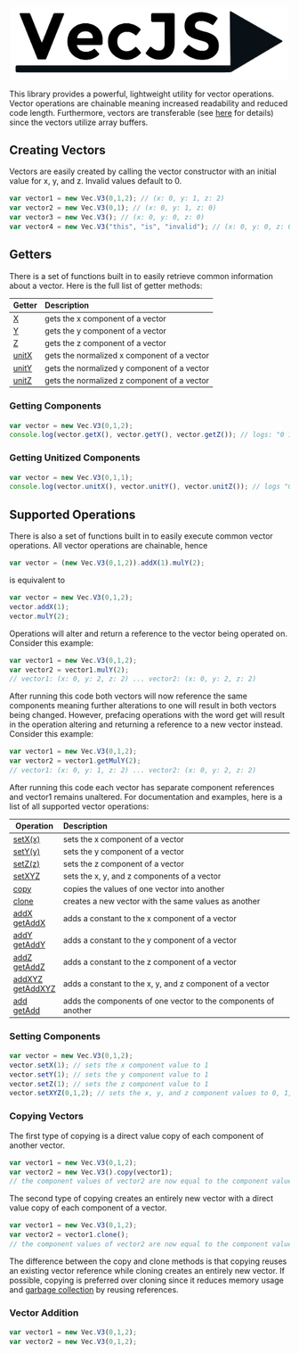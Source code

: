 <p align="center"><img width="500" src="/resources/l1.png"></p>

This library provides a powerful, lightweight utility for vector operations. Vector operations are chainable meaning increased readability and reduced code length. Furthermore, vectors are transferable (see [here](https://developers.google.com/web/updates/2011/12/Transferable-Objects-Lightning-Fast) for details) since the vectors utilize array buffers.

## Creating Vectors
Vectors are easily created by calling the vector constructor with an initial value for x, y, and z. Invalid values default to 0.

```javascript
var vector1 = new Vec.V3(0,1,2); // (x: 0, y: 1, z: 2)
var vector2 = new Vec.V3(0,1); // (x: 0, y: 1, z: 0)
var vector3 = new Vec.V3(); // (x: 0, y: 0, z: 0)
var vector4 = new Vec.V3("this", "is", "invalid"); // (x: 0, y: 0, z: 0)
```

## Getters
There is a set of functions built in to easily retrieve common information about a vector. Here is the full list of getter methods:

| Getter | Description |
| --- | :--- |
| [X](#getting-components) | gets the x component of a vector |
| [Y](#getting-components) | gets the y component of a vector |
| [Z](#getting-components) | gets the z component of a vector |
| [unitX](#getting-unitized-components) | gets the normalized x component of a vector |
| [unitY](#getting-unitized-components) | gets the normalized y component of a vector |
| [unitZ](#getting-unitized-components) | gets the normalized z component of a vector |

### Getting Components
```javascript
var vector = new Vec.V3(0,1,2);
console.log(vector.getX(), vector.getY(), vector.getZ()); // logs: "0 1 2"
```

### Getting Unitized Components
```javascript
var vector = new Vec.V3(0,1,1);
console.log(vector.unitX(), vector.unitY(), vector.unitZ()); // logs "0 1.414 1.414"
```

## Supported Operations
There is also a set of functions built in to easily execute common vector operations. All vector operations are chainable, hence

```javascript
var vector = (new Vec.V3(0,1,2)).addX(1).mulY(2);
```

is equivalent to

```javascript
var vector = new Vec.V3(0,1,2);
vector.addX(1);
vector.mulY(2);
```

Operations will alter and return a reference to the vector being operated on. Consider this example:

```javascript
var vector1 = new Vec.V3(0,1,2);
var vector2 = vector1.mulY(2);
// vector1: (x: 0, y: 2, z: 2) ... vector2: (x: 0, y: 2, z: 2)
```

After running this code both vectors will now reference the same components meaning further alterations to one will result in both vectors being changed. However, prefacing operations with the word get will result in the operation altering and returning a reference to a new vector instead. Consider this example:

```javascript
var vector1 = new Vec.V3(0,1,2);
var vector2 = vector1.getMulY(2);
// vector1: (x: 0, y: 1, z: 2) ... vector2: (x: 0, y: 2, z: 2)
```

After running this code each vector has separate component references and vector1 remains unaltered. For documentation and examples, here is a list of all supported vector operations:

| Operation | Description |
| --- | :--- |
| [setX(x)](#setting-components) | sets the x component of a vector |
| [setY(y)](#setting-components) | sets the y component of a vector |
| [setZ(z)](#setting-components) | sets the z component of a vector |
| [setXYZ](#setting-components) | sets the x, y, and z components of a vector |
| [copy](#copying-vectors) | copies the values of one vector into another |
| [clone](#copying-vectors) | creates a new vector with the same values as another |
| [addX](#vector-addition)<br>[getAddX](#vector-addition) | adds a constant to the x component of a vector |
| [addY](#vector-addition)<br>[getAddY](#vector-addition) | adds a constant to the y component of a vector |
| [addZ](#vector-addition)<br>[getAddZ](#vector-addition) | adds a constant to the z component of a vector |
| [addXYZ](#vector-addition)<br>[getAddXYZ](#vector-addition) | adds a constant to the x, y, and z component of a vector |
| [add](#vector-addition)<br>[getAdd](#vector-addition) | adds the components of one vector to the components of another |

### Setting Components
```javascript
var vector = new Vec.V3(0,1,2);
vector.setX(1); // sets the x component value to 1
vector.setY(1); // sets the y component value to 1
vector.setZ(1); // sets the z component value to 1
vector.setXYZ(0,1,2); // sets the x, y, and z component values to 0, 1, and 2 respectfully
```

### Copying Vectors
The first type of copying is a direct value copy of each component of another vector.
```javascript
var vector1 = new Vec.V3(0,1,2);
var vector2 = new Vec.V3().copy(vector1);
// the component values of vector2 are now equal to the component values of vector1
```

The second type of copying creates an entirely new vector with a direct value copy of each component of a vector.
```javascript
var vector1 = new Vec.V3(0,1,2);
var vector2 = vector1.clone();
// the component values of vector2 are now equal to the component values of vector1
```

The difference between the copy and clone methods is that copying reuses an existing vector reference while cloning creates an entirely new vector. If possible, copying is preferred over cloning since it reduces memory usage and [garbage collection](https://javascript.info/garbage-collection) by reusing references.

### Vector Addition
```javascript
var vector1 = new Vec.V3(0,1,2);
var vector2 = new Vec.V3(0,1,2);
```
